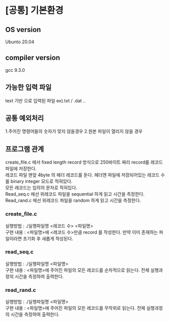 # [공통] 기본환경
## OS version
Ubunto 20.04
## compiler version
gcc 9.3.0

## 가능한 입력 파일
text 기반 으로 입력된 파일 ex).txt / .dat .. 

## 공통 예외처리
1.주어진 명령어들의 숫자가 맞지 않을경우
2.원본 파일이 열리지 않을 경우 

## 프로그램 관계
create_file.c 에서 fixed length record 방식으로 250바이트 짜리 record를 레코드 파일에 저장한다.<br>
레코드 파일 맨앞 4byte 의 헤더 레코드를 둔다. 헤더엔 파일에 저장되어있는 레코드 수를 binary integer 모드로 적혀있다.<br>
모든 레코드는 임의의 문자로 적혀있다. <br>
Read_seq.c 에선 위레코드 파일을 sequential 하게 읽고 시간을 측정한다.<br>
Read_rand.c 에선 위레코드 파일을 random 하게 읽고 시간을 측정한다.<br>

### create_file.c
실행방법 : ./실행파일명 <레코드 수> <파일명><br>
구현 내용 : <파일명>에  <레코드 수>만큼 record 를 작성한다. 만약 이미 존재하는 파일이라면 초기화 후 새롭게 작성된다.<br>

### read_seq.c
실행방법 : ./실행파일명 <파일명> <br>
구현 내용 : <파일명>에 주어진 파일의 모든 레코드를 순차적으로 읽는다. 전체 실행과정의 시간을 측정하여 출력한다.<br>

### read_rand.c
실행방법 : ./실행파일명 <파일명><br>
구현 내용 : <파일명>에 주어진 파일의 모든 레코드를 무작위로 읽는다. 전체 실행과정의 시간을 측정하여 출력한다.<br>









